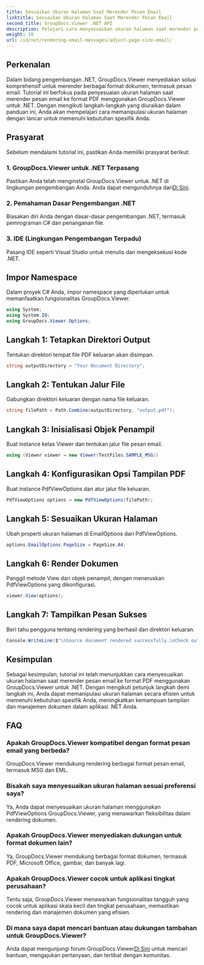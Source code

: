 ```yaml
---
title: Sesuaikan Ukuran Halaman Saat Merender Pesan Email
linktitle: Sesuaikan Ukuran Halaman Saat Merender Pesan Email
second_title: GroupDocs.Viewer .NET API
description: Pelajari cara menyesuaikan ukuran halaman saat merender pesan email ke PDF menggunakan GroupDocs.Viewer untuk .NET. Meningkatkan efisiensi tampilan dokumen.
weight: 10
url: /id/net/rendering-email-messages/adjust-page-size-email/
---
```

## Perkenalan
Dalam bidang pengembangan .NET, GroupDocs.Viewer menyediakan solusi komprehensif untuk merender berbagai format dokumen, termasuk pesan email. Tutorial ini berfokus pada penyesuaian ukuran halaman saat merender pesan email ke format PDF menggunakan GroupDocs.Viewer untuk .NET. Dengan mengikuti langkah-langkah yang diuraikan dalam panduan ini, Anda akan mempelajari cara memanipulasi ukuran halaman dengan lancar untuk memenuhi kebutuhan spesifik Anda.
## Prasyarat
Sebelum mendalami tutorial ini, pastikan Anda memiliki prasyarat berikut:
### 1. GroupDocs.Viewer untuk .NET Terpasang
 Pastikan Anda telah menginstal GroupDocs.Viewer untuk .NET di lingkungan pengembangan Anda. Anda dapat mengunduhnya dari[Di Sini](https://releases.groupdocs.com/viewer/net/).
### 2. Pemahaman Dasar Pengembangan .NET
Biasakan diri Anda dengan dasar-dasar pengembangan .NET, termasuk pemrograman C# dan penanganan file.
### 3. IDE (Lingkungan Pengembangan Terpadu)
Pasang IDE seperti Visual Studio untuk menulis dan mengeksekusi kode .NET.

## Impor Namespace
Dalam proyek C# Anda, impor namespace yang diperlukan untuk memanfaatkan fungsionalitas GroupDocs.Viewer.

```csharp
using System;
using System.IO;
using GroupDocs.Viewer.Options;
```

## Langkah 1: Tetapkan Direktori Output
Tentukan direktori tempat file PDF keluaran akan disimpan.
```csharp
string outputDirectory = "Your Document Directory";
```
## Langkah 2: Tentukan Jalur File
Gabungkan direktori keluaran dengan nama file keluaran.
```csharp
string filePath = Path.Combine(outputDirectory, "output.pdf");
```
## Langkah 3: Inisialisasi Objek Penampil
Buat instance kelas Viewer dan tentukan jalur file pesan email.
```csharp
using (Viewer viewer = new Viewer(TestFiles.SAMPLE_MSG))
```
## Langkah 4: Konfigurasikan Opsi Tampilan PDF
Buat instance PdfViewOptions dan atur jalur file keluaran.
```csharp
PdfViewOptions options = new PdfViewOptions(filePath);
```
## Langkah 5: Sesuaikan Ukuran Halaman
Ubah properti ukuran halaman di EmailOptions dari PdfViewOptions.
```csharp
options.EmailOptions.PageSize = PageSize.A4;
```
## Langkah 6: Render Dokumen
Panggil metode View dari objek penampil, dengan meneruskan PdfViewOptions yang dikonfigurasi.
```csharp
viewer.View(options);
```
## Langkah 7: Tampilkan Pesan Sukses
Beri tahu pengguna tentang rendering yang berhasil dan direktori keluaran.
```csharp
Console.WriteLine($"\nSource document rendered successfully.\nCheck output in {outputDirectory}.");
```

## Kesimpulan
Sebagai kesimpulan, tutorial ini telah menunjukkan cara menyesuaikan ukuran halaman saat merender pesan email ke format PDF menggunakan GroupDocs.Viewer untuk .NET. Dengan mengikuti petunjuk langkah demi langkah ini, Anda dapat memanipulasi ukuran halaman secara efisien untuk memenuhi kebutuhan spesifik Anda, meningkatkan kemampuan tampilan dan manajemen dokumen dalam aplikasi .NET Anda.
## FAQ
### Apakah GroupDocs.Viewer kompatibel dengan format pesan email yang berbeda?
GroupDocs.Viewer mendukung rendering berbagai format pesan email, termasuk MSG dan EML.
### Bisakah saya menyesuaikan ukuran halaman sesuai preferensi saya?
Ya, Anda dapat menyesuaikan ukuran halaman menggunakan PdfViewOptions GroupDocs.Viewer, yang menawarkan fleksibilitas dalam rendering dokumen.
### Apakah GroupDocs.Viewer menyediakan dukungan untuk format dokumen lain?
Ya, GroupDocs.Viewer mendukung berbagai format dokumen, termasuk PDF, Microsoft Office, gambar, dan banyak lagi.
### Apakah GroupDocs.Viewer cocok untuk aplikasi tingkat perusahaan?
Tentu saja, GroupDocs.Viewer menawarkan fungsionalitas tangguh yang cocok untuk aplikasi skala kecil dan tingkat perusahaan, memastikan rendering dan manajemen dokumen yang efisien.
### Di mana saya dapat mencari bantuan atau dukungan tambahan untuk GroupDocs.Viewer?
 Anda dapat mengunjungi forum GroupDocs.Viewer[Di Sini](https://forum.groupdocs.com/c/viewer/9) untuk mencari bantuan, mengajukan pertanyaan, dan terlibat dengan komunitas.